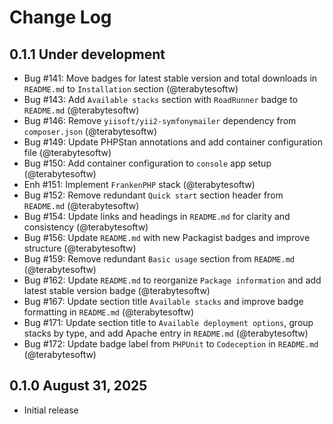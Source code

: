 # Change Log

## 0.1.1 Under development

- Bug #141: Move badges for latest stable version and total downloads in `README.md` to `Installation` section (@terabytesoftw)
- Bug #143: Add `Available stacks` section with `RoadRunner` badge to `README.md` (@terabytesoftw)
- Bug #146: Remove `yiisoft/yii2-symfonymailer` dependency from `composer.json` (@terabytesoftw)
- Bug #149: Update PHPStan annotations and add container configuration file (@terabytesoftw)
- Bug #150: Add container configuration to `console` app setup (@terabytesoftw)
- Enh #151: Implement `FrankenPHP` stack (@terabytesoftw)
- Bug #152: Remove redundant `Quick start` section header from `README.md` (@terabytesoftw)
- Bug #154:  Update links and headings in `README.md` for clarity and consistency (@terabytesoftw)
- Bug #156: Update `README.md` with new Packagist badges and improve structure (@terabytesoftw)
- Bug #159: Remove redundant `Basic usage` section from `README.md` (@terabytesoftw)
- Bug #162: Update `README.md` to reorganize `Package information` and add latest stable version badge (@terabytesoftw)
- Bug #167: Update section title `Available stacks` and improve badge formatting in `README.md` (@terabytesoftw)
- Bug #171: Update section title to `Available deployment options`, group stacks by type, and add Apache entry in `README.md` (@terabytesoftw)
- Bug #172: Update badge label from `PHPUnit` to `Codeception` in `README.md` (@terabytesoftw)

## 0.1.0 August 31, 2025

- Initial release
